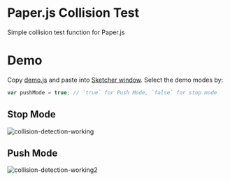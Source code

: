 # Paper.js Collision Test
Simple collision test function for Paper.js

# Demo

Copy [demo.js](./demo.js) and paste into [Sketcher window](http://sketch.paperjs.org). Select the demo modes by: 

```js
var pushMode = true; // `true` for Push Mode, `false` for stop mode
```

## Stop Mode

![collision-detection-working](https://user-images.githubusercontent.com/6639874/47606201-42874900-da19-11e8-9a35-21277ba691c7.gif)


## Push Mode  

![collision-detection-working2](https://user-images.githubusercontent.com/6639874/47606329-fd641680-da1a-11e8-8a54-462c368eca7e.gif)
